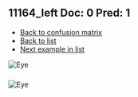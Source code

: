 ## 11164_left Doc: 0 Pred: 1
- [Back to confusion matrix](https://github.com/juliandewit/kaggle_retinopathy/blob/master/matrix.md)
- [Back to list](https://github.com/juliandewit/kaggle_retinopathy/blob/master/lists/01/list.md)
- [Next example in list](https://github.com/juliandewit/kaggle_retinopathy/blob/master/lists/01/11/11187_right.md)

![Eye](https://retinopaty.blob.core.windows.net/size1024/11164_left_0.jpeg)

### 

![Eye]()
